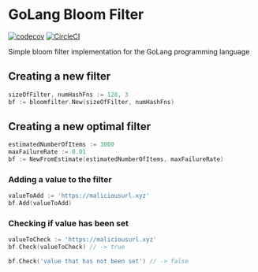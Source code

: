 # GoLang Bloom Filter 
[![codecov](https://codecov.io/gh/scottjr632/go-bloom-filter/branch/master/graph/badge.svg)](https://codecov.io/gh/scottjr632/go-bloom-filter) [![CircleCI](https://circleci.com/gh/scottjr632/go-bloom-filter.svg?style=svg)](https://circleci.com/gh/scottjr632/go-bloom-filter) 

Simple bloom filter implementation for the GoLang programming language  

## Creating a new filter
```go
sizeOfFilter, numHashFns := 128, 3
bf := bloomfilter.New(sizeOfFilter, numHashFns)
```

## Creating a new optimal filter 
```go
estimatedNumberOfItems := 3000
maxFailureRate := 0.01
bf := NewFromEstimate(estimatedNumberOfItems, maxFailureRate)
```

### Adding a value to the filter
```go
valueToAdd := 'https://maliciousurl.xyz'
bf.Add(valueToAdd)
```

### Checking if value has been set
```go
valueToCheck := 'https://maliciousurl.xyz'
bf.Check(valueToCheck) // -> true

bf.Check('value that has not been set') // -> false
```
